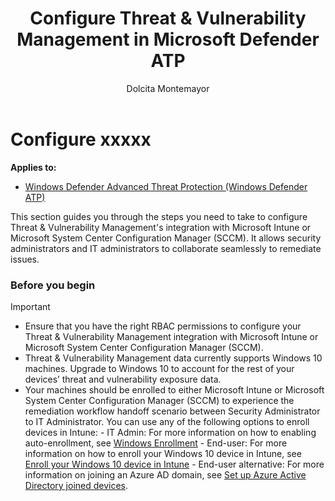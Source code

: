 ﻿---
title: Configure Threat & Vulnerability Management in Microsoft Defender ATP
description: Configure your Threat & Vulnerability Management to allow security administrators and IT administrators to collaborate seamlessly to remediate issues via Microsoft intune and Microsoft System Center Configuration Manager (SCCM) integrations.
keywords: RBAC, Threat & Vulnerability Management configuration, Threat & Vulnerability Management integrations, Microsft Intune integration with TVM, SCCM integration with TVM  
search.product: Windows 10
search.appverid: met150
ms.prod: w10
ms.mktglfcycl: deploy
ms.sitesec: library
ms.pagetype: security
ms.author: dolmont
author: Dolcita Montemayor
ms.localizationpriority: medium
manager: dansimp
audience: ITPro
ms.collection: M365-security-compliance 
ms.topic: article
---
# Configure xxxxx
**Applies to:**
- [Windows Defender Advanced Threat Protection (Windows Defender ATP)](https://go.microsoft.com/fwlink/p/?linkid=2069559)

This section guides you through the steps you need to take to configure Threat & Vulnerability Management's integration with Microsoft Intune or Microsoft System Center Configuration Manager (SCCM). It allows security administrators and IT administrators to collaborate seamlessly to remediate issues.

### Before you begin
>[!IMPORTANT] 
>- Ensure that you have the right RBAC permissions to configure your Threat & Vulnerability Management integration with Microsoft Intune or Microsoft System Center Configuration Manager (SCCM).   
>- Threat & Vulnerability Management data currently supports Windows 10 machines. Upgrade to Windows 10 to account for the rest of your devices’ threat and vulnerability exposure data.</br>
>- Your machines should be enrolled to either Microsoft Intune or Microsoft System Center Configuration Manager (SCCM) to experience the remediation workflow handoff scenario between Security Administrator to IT Administrator.
    You can use any of the following options to enroll devices in Intune:
    - IT Admin: For more information on how to enabling auto-enrollment, see [Windows Enrollment](https://docs.microsoft.com/intune/windows-enroll#enable-windows-10-automatic-enrollment)
    - End-user: For more information on how to enroll your Windows 10 device in Intune, see [Enroll your Windows 10 device in Intune](https://docs.microsoft.com/intune-user-help/enroll-your-w10-device-access-work-or-school)
    - End-user alternative: For more information on joining an Azure AD domain, see [Set up Azure Active Directory joined devices](https://docs.microsoft.com/azure/active-directory/device-management-azuread-joined-devices-setup).


